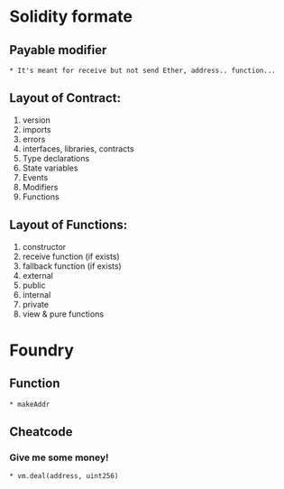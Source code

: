 
# Solidity formate
 ## Payable modifier
    * It's meant for receive but not send Ether, address.. function...
 ## Layout of Contract:
 1. version
 2. imports
 3. errors
 4. interfaces, libraries, contracts
 5. Type declarations
 6. State variables
 7. Events
 8. Modifiers
 9. Functions

 ## Layout of Functions:
 1. constructor
 2. receive function (if exists)
 3. fallback function (if exists)
 4. external
 5. public
 6. internal
 7. private
 8. view & pure functions

# Foundry
 ## Function
    * makeAddr
 ## Cheatcode
  ### Give me some money!
    * vm.deal(address, uint256)